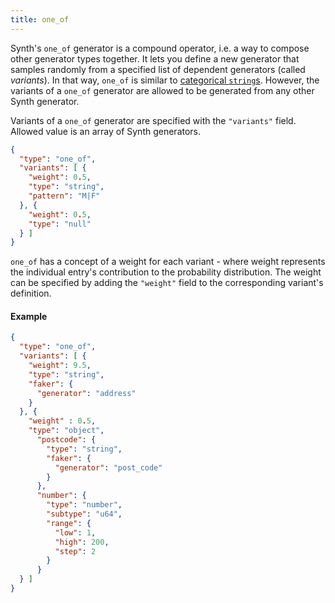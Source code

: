```yaml
---
title: one_of
---
```

Synth's `one_of` generator is a compound operator, i.e. a way to compose other generator types together. It lets you
define a new generator that samples randomly from a specified list of dependent generators (called *variants*). In that
way, `one_of` is similar to [categorical `string`s](/content/string#categorical). However, the variants of
a `one_of` generator are allowed to be generated from any other Synth generator.

Variants of a `one_of` generator are specified with the `"variants"` field. Allowed value is an array of Synth
generators.

```json synth
{
  "type": "one_of",
  "variants": [ {
    "weight": 0.5,
    "type": "string",
    "pattern": "M|F"
  }, {
    "weight": 0.5,
    "type": "null"
  } ]
}
```

`one_of` has a concept of a weight for each variant - where weight represents the individual entry's contribution to the
probability distribution. The weight can be specified by adding the `"weight"` field to the corresponding variant's
definition.

#### Example

```json synth
{
  "type": "one_of",
  "variants": [ {
    "weight": 9.5,
    "type": "string",
    "faker": {
      "generator": "address"
    }
  }, {
    "weight" : 0.5,
    "type": "object",
      "postcode": {
        "type": "string",
        "faker": {
          "generator": "post_code"
        }
      },
      "number": {
        "type": "number",
        "subtype": "u64",
        "range": {
          "low": 1,
          "high": 200,
          "step": 2
        }
      }
  } ]
}
```